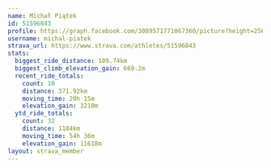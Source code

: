 ```yaml
---
name: Michał Piątek
id: 51596843
profile: https://graph.facebook.com/3089571771067360/picture?height=256&width=256
username: michal-piatek
strava_url: https://www.strava.com/athletes/51596843
stats:
  biggest_ride_distance: 109.74km
  biggest_climb_elevation_gain: 669.2m
  recent_ride_totals:
    count: 10
    distance: 371.92km
    moving_time: 20h 15m
    elevation_gain: 3210m
  ytd_ride_totals:
    count: 32
    distance: 1184km
    moving_time: 54h 36m
    elevation_gain: 11618m
layout: strava_member
--- 
```


